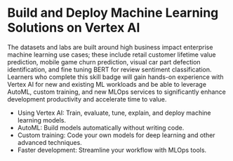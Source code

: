# Build and Deploy Machine Learning Solutions on Vertex AI


The datasets and labs are built around high business impact enterprise machine learning use cases; these include retail customer lifetime value prediction, mobile game churn prediction, visual car part defection identification, and fine tuning BERT for review sentiment classification. Learners who complete this skill badge will gain hands-on experience with Vertex AI for new and existing ML workloads and be able to leverage AutoML, custom training, and new MLOps services to significantly enhance development productivity and accelerate time to value.

- Using Vertex AI: Train, evaluate, tune, explain, and deploy machine learning models.
- AutoML: Build models automatically without writing code.
- Custom training: Code your own models for deep learning and other advanced techniques.
- Faster development: Streamline your workflow with MLOps tools.
